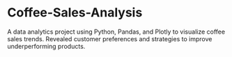 # Coffee-Sales-Analysis
A data analytics project using Python, Pandas, and Plotly to visualize coffee sales trends. Revealed customer preferences and strategies to improve underperforming products.
